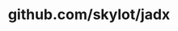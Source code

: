 ---
layout: post
title: github.com/skylot/jadx
categories: link
tags: [انگلیسی, گیت‌هاب, برنامه‌نویسی]
---